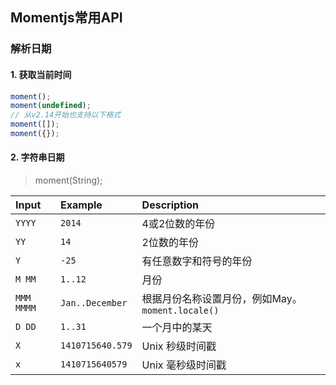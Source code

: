 ## Momentjs常用API



### 解析日期

#### 1. 获取当前时间

```js
moment();
moment(undefined);
// 从v2.14开始也支持以下格式
moment([]);
moment({});		
```

#### 2. 字符串日期

> moment(String);



| Input      | Example          | Description                                       |
| :--------- | :--------------- | :------------------------------------------------ |
| `YYYY`     | `2014`           | 4或2位数的年份                                    |
| `YY`       | `14`             | 2位数的年份                                       |
| `Y`        | `-25`            | 有任意数字和符号的年份                            |
| `M MM`     | `1..12`          | 月份                                              |
| `MMM MMMM` | `Jan..December`  | 根据月份名称设置月份，例如May。 `moment.locale()` |
| `D DD`     | `1..31`          | 一个月中的某天                                    |
| `X`        | `1410715640.579` | Unix 秒级时间戳                                   |
| `x`        | `1410715640579`  | Unix 毫秒级时间戳                                 |



